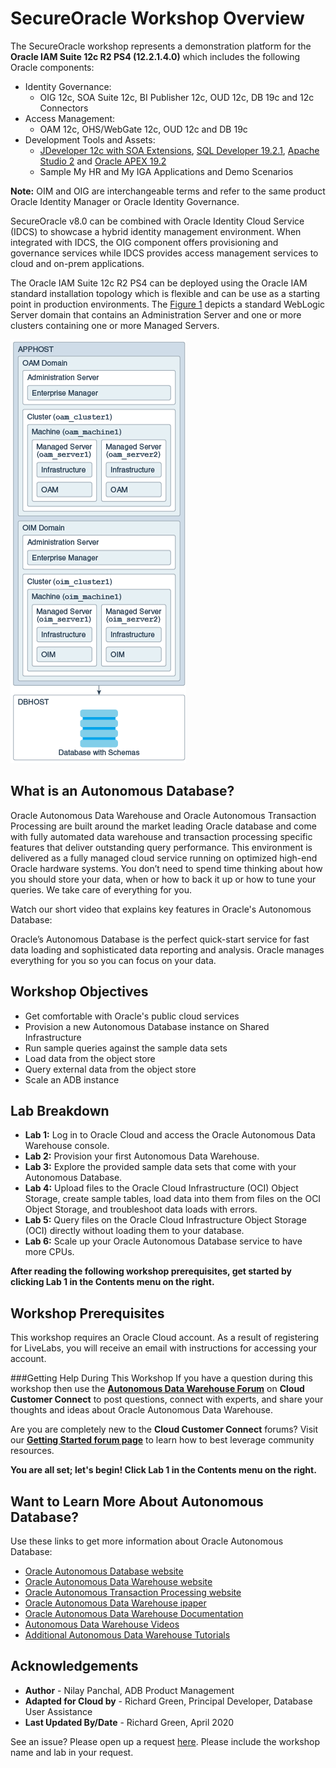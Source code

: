 # SecureOracle Workshop Overview                                    

The SecureOracle workshop represents a demonstration platform for the **Oracle IAM Suite 12c R2 PS4 (12.2.1.4.0)** which includes the following Oracle components:

* Identity Governance:
	* OIG 12c, SOA Suite 12c, BI Publisher 12c, OUD 12c, DB 19c and 12c Connectors
* Access Management:
	* OAM 12c, OHS/WebGate 12c, OUD 12c and DB 19c
* Development Tools and Assets:
	* [JDeveloper 12c with SOA Extensions](http://www.oracle.com/technetwork/middleware/soasuite/downloads/index.html), [SQL Developer 19.2.1](https://www.oracle.com/database/technologies/appdev/sql-developer.html), [Apache Studio 2](https://directory.apache.org/studio/) and [Oracle APEX 19.2](https://apex.oracle.com/en/)
	* Sample My HR and My IGA Applications and Demo Scenarios

**Note:** OIM and OIG are interchangeable terms and refer to the same product Oracle Identity Manager or Oracle Identity Governance.

SecureOracle v8.0 can be combined with Oracle Identity Cloud Service (IDCS) to showcase a hybrid identity management environment. When integrated with IDCS, the OIG component offers provisioning and governance services while IDCS provides access management services to cloud and on-prem applications.

The Oracle IAM Suite 12c R2 PS4 can be deployed using the Oracle IAM standard installation topology which is flexible and can be use as a starting point in production environments. The [Figure 1](#image-01) depicts a standard WebLogic Server domain that contains an Administration Server and one or more clusters containing one or more Managed Servers.

<a name="image-01"></a>
![](images/idm12cps4-standard-topology.png)

## What is an Autonomous Database?
Oracle Autonomous Data Warehouse and Oracle Autonomous Transaction Processing are built around the market leading Oracle database and come with fully automated data warehouse and transaction processing specific features that deliver outstanding query performance. This environment is delivered as a fully managed cloud service running on optimized high-end Oracle hardware systems.  You don’t need to spend time thinking about how you should store your data, when or how to back it up or how to tune your queries. We take care of everything for you.

Watch our short video that explains key features in Oracle's Autonomous Database:

[](youtube:c-DUIePFKco)

Oracle’s Autonomous Database is the perfect quick-start service for fast data loading and sophisticated data reporting and analysis. Oracle manages everything for you so you can focus on your data.

## Workshop Objectives
- Get comfortable with Oracle's public cloud services
- Provision a new Autonomous Database instance on Shared Infrastructure
- Run sample queries against the sample data sets
- Load data from the object store
- Query external data from the object store
- Scale an ADB instance

## Lab Breakdown
- **Lab 1:** Log in to Oracle Cloud and access the Oracle Autonomous Data Warehouse console.
- **Lab 2:** Provision your first Autonomous Data Warehouse.
- **Lab 3:** Explore the provided sample data sets that come with your Autonomous Database.
- **Lab 4:** Upload files to the Oracle Cloud Infrastructure (OCI) Object Storage, create sample tables, load data into them from files on the OCI Object Storage, and troubleshoot data loads with errors.
- **Lab 5:** Query files on the Oracle Cloud Infrastructure Object Storage (OCI) directly without loading them to your database.
- **Lab 6:** Scale up your Oracle Autonomous Database service to have more CPUs.

**After reading the following workshop prerequisites, get started by clicking Lab 1 in the Contents menu on the right.**

## Workshop Prerequisites
This workshop requires an Oracle Cloud account. As a result of registering for LiveLabs, you will receive an email with instructions for accessing your account.

###Getting Help During This Workshop
If you have a question during this workshop then use the <a href="https://cloudcustomerconnect.oracle.com/resources/32a53f8587/summary" target="\_blank">**Autonomous Data Warehouse Forum**</a> on **Cloud Customer Connect** to post questions, connect with experts, and share your thoughts and ideas about Oracle Autonomous Data Warehouse.

Are you are completely new to the **Cloud Customer Connect**</a> forums? Visit our <a href="https://cloudcustomerconnect.oracle.com/pages/1f00b02b84" target="\_blank">**Getting Started forum page**</a> to learn how to best leverage community resources.

**You are all set; let's begin! Click Lab 1 in the Contents menu on the right.**

## Want to Learn More About Autonomous Database?

Use these links to get more information about Oracle Autonomous Database:

- <a href="https://www.oracle.com/database/autonomous-database.html" target="\_blank">Oracle Autonomous Database website</a>
- <a href="https://www.oracle.com/database/adw-cloud.html" target="\_blank">Oracle Autonomous Data Warehouse website</a>
- <a href="https://www.oracle.com/database/atp-cloud.html" target="\_blank">Oracle Autonomous Transaction Processing website</a>
- <a href="http://www.oracle.com/us/products/database/autonomous-dw-cloud-ipaper-3938921.pdf" target="\_blank">Oracle Autonomous Data Warehouse ipaper</a>
- <a href="https://docs.oracle.com/en/cloud/paas/autonomous-data-warehouse-cloud/index.html" target="\_blank">Oracle Autonomous Data Warehouse Documentation</a>
- <a href="https://docs.oracle.com/en/cloud/paas/autonomous-data-warehouse-cloud/videos.html" target="\_blank">Autonomous Data Warehouse Videos</a>
- <a href="https://docs.oracle.com/en/cloud/paas/autonomous-data-warehouse-cloud/tutorials.html" target="\_blank">Additional Autonomous Data Warehouse Tutorials</a>

## Acknowledgements

- **Author** - Nilay Panchal, ADB Product Management
- **Adapted for Cloud by** - Richard Green, Principal Developer, Database User Assistance
- **Last Updated By/Date** - Richard Green, April 2020

See an issue?  Please open up a request [here](https://github.com/oracle/learning-library/issues).  Please include the workshop name and lab in your request.
